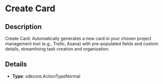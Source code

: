 
# Create Card

## Description

Create Card: Automatically generates a new card in your chosen project management tool (e.g., Trello, Asana) with pre-populated fields and custom details, streamlining task creation and organization.

## Details

- **Type**: sdkcore.ActionTypeNormal
